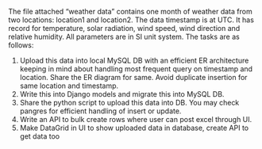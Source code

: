 The file attached  “weather data” contains one month of weather data from two locations: location1 and location2. The data timestamp is at UTC. It has record for temperature, solar radiation, wind speed, wind direction and relative humidity. All parameters are in SI unit system.
The tasks are as follows:
1.	Upload this data into local MySQL DB with an efficient ER architecture keeping in mind about handling most frequent query on timestamp and location. Share the ER diagram for same. Avoid duplicate insertion for same location and timestamp.
2.	Write this into Django models and migrate this into MySQL DB.
3.	Share the python script to upload this data into DB. You may check pangres for efficient handling of insert or update.
4.	Write an API to bulk create rows where user can post excel through UI.
5.	Make DataGrid in UI to show uploaded data in database, create API to get data too
